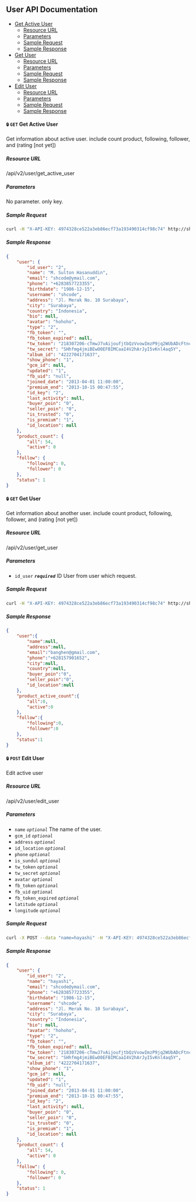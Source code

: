 ## User API Documentation

- [Get Active User](#get-active-user)
    + [Resource URL](#get-active-user-url)
    + [Parameters](#get-active-user-param)
    + [Sample Request](#get-active-user-request)
    + [Sample Response](#get-active-user-response)
- [Get User](#get-user)
    + [Resource URL](#get-user-url)
    + [Parameters](#get-user-param)
    + [Sample Request](#get-user-request)
    + [Sample Response](#get-user-response)
- [Edit User](#edit-user)
    + [Resource URL](#edit-user-url)
    + [Parameters](#edit-user-param)
    + [Sample Request](#edit-user-request)
    + [Sample Response](#edit-user-response)

#### <a name="get-active-user"></a> `🔒` `GET` Get Active User
Get information about active user. include count product, following, follower, and (rating [not yet])

##### <a name="get-active-user-url"></a> Resource URL
/api/v2/user/get_active_user

##### <a name="get-active-user-param"></a> Parameters
No parameter. only key.

##### <a name="get-active-user-request"></a>Sample Request
````sh
curl -H "X-API-KEY: 4974328ce522a3eb86ecf73a193490314cf98c74" http://shoop.dev/api/v2/user/get_active_user
````

##### <a name="get-active-user-response"></a>Sample Response

````json
{
    "user": {
        "id_user": "2",
        "name": "M. Sulton Hasanuddin",
        "email": "shcode@ymail.com",
        "phone": "+6283857723355",
        "birthdate": "1986-12-15",
        "username": "shcode",
        "address": "Jl. Merak No. 10 Surabaya",
        "city": "Surabaya",
        "country": "Indonesia",
        "bio": null,
        "avatar": "hohoho",
        "type": "2",
        "fb_token": "",
        "fb_token_expired": null,
        "tw_token": "218307206-cTmwJ7vAijoufjtbQzVvowImzP9jq2WUbADcFtnc",
        "tw_secret": "SHhfmg4jmiBEwO0EFBIMCaaI4V2hArJyI5vKnl4aq5Y",
        "album_id": "4222704171637",
        "show_phone": "1",
        "gcm_id": null,
        "updated": "1",
        "fb_uid": "null",
        "joined_date": "2013-04-01 11:00:00",
        "premium_end": "2013-10-15 00:47:55",
        "id_key": "2",
        "last_activity": null,
        "buyer_poin": "0",
        "seller_poin": "0",
        "is_trusted": "0",
        "is_premium": "1",
        "id_location": null
    },
    "product_count": {
        "all": 54,
        "active": 0
    },
    "follow": {
        "following": 0,
        "follower": 0
    },
    "status": 1
}
````

#### <a name="get-user"></a> `🔒` `GET` Get User
Get information about another user. include count product, following, follower, and (rating [not yet])

##### <a name="get-user-url"></a> Resource URL
/api/v2/user/get_user

##### <a name="get-user-param"></a> Parameters
+ `id_user` ___`required`___ ID User from user which request.

##### <a name="get-user-request"></a>Sample Request
````sh
curl -H "X-API-KEY: 4974328ce522a3eb86ecf73a193490314cf98c74" http://shoop.dev/api/v2/user/get_user?id_user=444
````

##### <a name="get-user-response"></a>Sample Response

````json
{
    "user":{
        "name":null,
        "address":null,
        "email":"banghen@gmail.com",
        "phone":"+628157901652",
        "city":null,
        "country":null,
        "buyer_poin":"0",
        "seller_poin":"0",
        "id_location":null
    },
    "product_active_count":{
        "all":0,
        "active":0
    },
    "follow":{
        "following":0,
        "follower":0
    },
    "status":1
}
````

#### <a name="edit-user"></a> `🔒` `POST` Edit User
Edit active user

##### <a name="get-user-url"></a> Resource URL
/api/v2/user/edit_user

##### <a name="get-user-param"></a> Parameters
+ `name` _`optional`_ The name of the user.
+ `gcm_id` _`optional`_  
+ `address` _`optional`_ 
+ `id_location` _`optional`_ 
+ `phone` _`optional`_ 
+ `is_sundul` _`optional`_ 
+ `tw_token` _`optional`_ 
+ `tw_secret` _`optional`_ 
+ `avatar` _`optional`_ 
+ `fb_token` _`optional`_ 
+ `fb_uid` _`optional`_ 
+ `fb_token_expired` _`optional`_ 
+ `latitude` _`optional`_ 
+ `longitude` _`optional`_ 


##### <a name="get-user-request"></a>Sample Request
````sh
curl -X POST --data "name=hayashi" -H "X-API-KEY: 4974328ce522a3eb86ecf73a193490314cf98c74" http://shoop.dev/api/v2/user/edit_user
````

##### <a name="get-user-response"></a>Sample Response

````json
{
    "user": {
        "id_user": "2",
        "name": "hayashi",
        "email": "shcode@ymail.com",
        "phone": "+6283857723355",
        "birthdate": "1986-12-15",
        "username": "shcode",
        "address": "Jl. Merak No. 10 Surabaya",
        "city": "Surabaya",
        "country": "Indonesia",
        "bio": null,
        "avatar": "hohoho",
        "type": "2",
        "fb_token": "",
        "fb_token_expired": null,
        "tw_token": "218307206-cTmwJ7vAijoufjtbQzVvowImzP9jq2WUbADcFtnc",
        "tw_secret": "SHhfmg4jmiBEwO0EFBIMCaaI4V2hArJyI5vKnl4aq5Y",
        "album_id": "4222704171637",
        "show_phone": "1",
        "gcm_id": null,
        "updated": "1",
        "fb_uid": "null",
        "joined_date": "2013-04-01 11:00:00",
        "premium_end": "2013-10-15 00:47:55",
        "id_key": "2",
        "last_activity": null,
        "buyer_poin": "0",
        "seller_poin": "0",
        "is_trusted": "0",
        "is_premium": "1",
        "id_location": null
    },
    "product_count": {
        "all": 54,
        "active": 0
    },
    "follow": {
        "following": 0,
        "follower": 0
    },
    "status": 1
}
````
